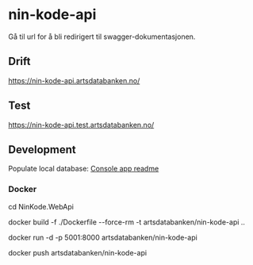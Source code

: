 # nin-kode-api
Gå til url for å bli redirigert til swagger-dokumentasjonen.

## Drift
https://nin-kode-api.artsdatabanken.no/

## Test
https://nin-kode-api.test.artsdatabanken.no/

## Development

Populate local database: [Console app readme](NIN.Console/README.md)

### Docker

cd NinKode.WebApi

docker build -f ./Dockerfile --force-rm -t artsdatabanken/nin-kode-api ..

docker run -d -p 5001:8000 artsdatabanken/nin-kode-api

docker push artsdatabanken/nin-kode-api
